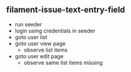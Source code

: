 ## filament-issue-text-entry-field

- run seeder
- login using credentials in seeder
- goto user list
- goto user view page
  - observe list items
- goto user edit page
  - observe same list items missing
